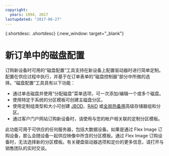 ```yaml
---
copyright:
  years: 1994, 2017
lastupdated: "2017-06-27"
---
```


{:shortdesc: .shortdesc}
{:new_window: target="_blank"}


# 新订单中的磁盘配置

订购新设备时可用的“磁盘配置”工具支持在新设备上配置驱动器时进行简单定制。配置在供应过程中执行，并基于在订单表单的“磁盘控制器”部分中所做的选择。“磁盘配置”工具具有以下功能：

* 通过单击磁盘并使用“分配磁盘”菜单选项，可一次添加/编辑一个或多个磁盘。
* 使用特定于系统的分区模板可创建主磁盘分区。
* 使用定制组类型和大小可创建 [JBOD](http://en.wikipedia.org/wiki/JBOD#JBOD)、[RAID](http://en.wikipedia.org/wiki/RAID) 或[全局热备用](http://en.wikipedia.org/wiki/Hot_spare)高级存储器组和分区。
* 通过客户门户网站订购新设备时，请使用与您的帐户相关联的定制分区模板。

此功能可用于可供应的任何服务器，包括大数据设备。如果是通过 Flex Image 订购设备，那么会随设备一起供应映像中所含的分区模板。通过 Flex Image 订购设备时，无法选择新的分区模板。有关硬盘驱动器选项和定价的更多信息，请打开与销售团队的实时交谈。
